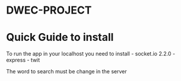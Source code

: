 # DWEC-PROJECT
<h1><b>Quick Guide to install</b></h1>
To run the app in your localhost you need to install
- socket.io 2.2.0
- express
- twit

The word to search must be change in the server 
